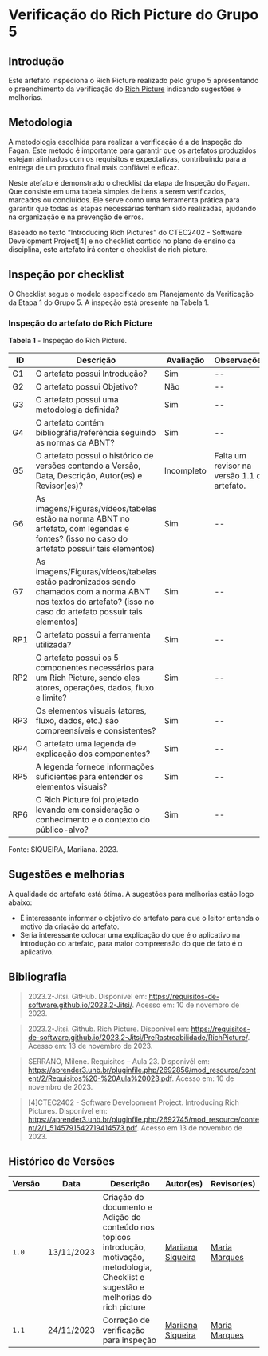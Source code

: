 # Verificação do Rich Picture do Grupo 5

## Introdução

Este artefato inspeciona o Rich Picture realizado pelo grupo 5 apresentando o preenchimento da verificação do [Rich Picture](https://github.com/Requisitos-de-Software/2023.2-Jitsi/blob/main/docs/PreRastreabilidade/RichPicture.md) indicando sugestões e melhorias. 

## Metodologia

A metodologia escolhida para realizar a verificação é a de Inspeção do Fagan. Este método é importante para garantir que os artefatos produzidos estejam alinhados com os requisitos e expectativas, contribuindo para a entrega de um produto final mais confiável e eficaz. 

Neste atefato é demonstrado o checklist da etapa de Inspeção do Fagan. Que consiste em uma tabela simples de itens a serem verificados, marcados ou concluídos. Ele serve como uma ferramenta prática para garantir que todas as etapas necessárias tenham sido realizadas, ajudando na organização e na prevenção de erros.

Baseado no texto “Introducing Rich Pictures” do CTEC2402 - Software Development Project[4] e no checklist contido no plano de ensino da disciplina, este artefato irá conter o checklist de rich picture.

## Inspeção por checklist 

O Checklist segue o modelo especificado em Planejamento da Verificação da Etapa 1 do Grupo 5. A inspeção está presente na Tabela 1.

### Inspeção do artefato do Rich Picture

**Tabela 1** - Inspeção do Rich Picture.

| ID | Descrição | Avaliação | Observações |
| ---| -------- | --------- | ------------ |
| G1  | O artefato possui Introdução? | Sim | -- |
| G2  | O artefato possui Objetivo? | Não | -- |
| G3  | O artefato possui uma metodologia definida? | Sim | -- |
| G4  | O artefato contém bibliográfia/referência seguindo as normas da ABNT? | Sim | -- |
| G5  | O artefato possui o histórico de versões contendo a Versão, Data, Descrição, Autor(es) e Revisor(es)? | Incompleto | Falta um revisor na versão 1.1 do artefato. |
| G6  | As imagens/Figuras/vídeos/tabelas estão na norma ABNT no artefato, com legendas e fontes? (isso no caso do artefato possuir tais elementos) | Sim | -- |
| G7  | As imagens/Figuras/vídeos/tabelas estão padronizados sendo chamados com a norma ABNT nos textos do artefato? (isso no caso do artefato possuir tais elementos) | Sim | -- |
| RP1 | O artefato possui a ferramenta utilizada? | Sim | -- |
| RP2 | O artefato possui os 5 componentes necessários para um Rich Picture, sendo eles atores, operações, dados, fluxo e limite? | Sim | -- |
| RP3 | Os elementos visuais (atores, fluxo, dados, etc.) são compreensíveis e consistentes? | Sim | -- |
| RP4 | O artefato uma legenda de explicação dos componentes? | Sim | -- |
| RP5 | A legenda fornece informações suficientes para entender os elementos visuais? | Sim | -- |
| RP6 | O Rich Picture foi projetado levando em consideração o conhecimento e o contexto do público-alvo? | Sim | -- |

Fonte: SIQUEIRA, Mariiana. 2023.

## Sugestões e melhorias

A qualidade do artefato está ótima. A sugestões para melhorias estão logo abaixo:

- É interessante informar o objetivo do artefato para que o leitor entenda o motivo da criação do artefato.
- Seria interessante colocar uma explicação do que é o aplicativo na introdução do artefato, para maior compreensão do que de fato é o aplicativo.

## Bibliografia

> 2023.2-Jitsi. GitHub. Disponível em: https://requisitos-de-software.github.io/2023.2-Jitsi/. Acesso em: 10 de novembro de 2023.

> 2023.2-Jitsi. Github. Rich Picture. Disponível em: https://requisitos-de-software.github.io/2023.2-Jitsi/PreRastreabilidade/RichPicture/. Acesso em: 13 de novembro de 2023.
 
> SERRANO, Milene. Requisitos – Aula 23. Disponivél em: https://aprender3.unb.br/pluginfile.php/2692856/mod_resource/content/2/Requisitos%20-%20Aula%20023.pdf. Acesso em: 10 de novembro de 2023.

> [4]CTEC2402 - Software Development Project. Introducing Rich Pictures. Disponível em: https://aprender3.unb.br/pluginfile.php/2692745/mod_resource/content/2/1_5145791542719414573.pdf. Acesso em 13 de novembro de 2023.

## Histórico de Versões

| Versão | Data       | Descrição   | Autor(es)   | Revisor(es) |
| ------ | ---------- | ----------- | ------------ | ---------- |
| `1.0`  | 13/11/2023 | Criação do documento e Adição do conteúdo nos tópicos introdução, motivação, metodologia, Checklist e sugestão e melhorias do rich picture | [Mariiana Siqueira](https://github.com/Maryyscreuza) | [Maria Marques ](https://github.com/EduardaSMarques) |
| `1.1`  | 24/11/2023 | Correção de verificação para inspeção | [Mariiana Siqueira](https://github.com/Maryyscreuza) | [Maria Marques ](https://github.com/EduardaSMarques) |

